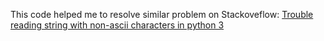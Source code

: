 This code helped me to resolve similar problem on Stackoveflow:
[Trouble reading string with non-ascii characters in python 3](https://stackoverflow.com/questions/65420002/trouble-reading-string-with-non-ascii-characters-in-python-3/65420428#65420428)
